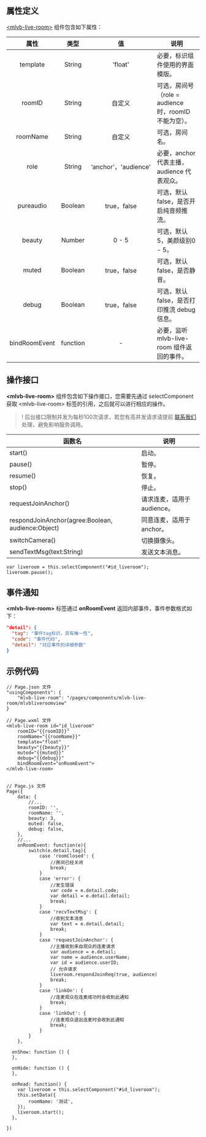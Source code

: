 ## 属性定义 

[&lt;mlvb-live-room&gt;](https://github.com/tencentyun/MLVBSDK/tree/master/WXMini/pages/components/mlvb-live-room) 组件包含如下属性：

| 属性      | 类型    | 值           | 说明       | 
|:---------:|:---------:|:---------:|--------------|
| template  | String  | 'float'  | 必要，标识组件使用的界面模版。 |
| roomID    | String  | 自定义               | 可选，房间号（role = audience 时，roomID 不能为空）。    |
| roomName  | String  | 自定义            | 可选，房间名。  |
| role         | String  | ‘anchor’，'audience' | 必要，anchor 代表主播，audience 代表观众。 |
| pureaudio | Boolean | true，false             | 可选，默认 false，是否开启纯音频推流。               |
| beauty    | Number  | 0 - 5                     | 可选，默认5，美颜级别0 - 5。  |
| muted     | Boolean | true，false             | 可选，默认 false，是否静音。    |
| debug     | Boolean | true，false             | 可选，默认 false，是否打印推流 debug 信息。   |
| bindRoomEvent     | function |   -           | 必要，监听 mlvb-live-room 组件返回的事件。   |



## 操作接口

**&lt;mlvb-live-room&gt;** 组件包含如下操作接口，您需要先通过 selectComponent 获取 &lt;mlvb-live-room&gt; 标签的引用，之后就可以进行相应的操作。
>! 后台接口限制并发为每秒100次请求，若您有高并发请求请提前 [联系我们](https://cloud.tencent.com/act/event/connect-service) 处理，避免影响服务调用。

| 函数名                                          | 说明         |
|--------------------------------------------|--------------|
| start()                                         | 启动。     |
| pause()                                       | 暂停。     |
| resume()                                     | 恢复。    |
| stop()                                          | 停止。     |
| requestJoinAnchor()                                              | 请求连麦，适用于 audience。  |
| respondJoinAnchor(agree:Boolean, audience:Object) | 同意连麦，适用于 anchor。  |
| switchCamera()                           | 切换摄像头。   |
| sendTextMsg(text:String)             | 发送文本消息。 |

```
var liveroom = this.selectComponent("#id_liveroom");
liveroom.pause();
```

## 事件通知
**&lt;mlvb-live-room&gt;** 标签通过 **onRoomEvent** 返回内部事件，事件参数格式如下：

```json
"detail": {
  "tag": "事件tag标识，具有唯一性",
  "code": "事件代码",
  "detail": "对应事件的详细参数"
}
```

## 示例代码
```
// Page.json 文件
"usingComponents": {
    "mlvb-live-room": "/pages/components/mlvb-live-room/mlvbliveroomview"
}

// Page.wxml 文件
<mlvb-live-room id="id_liveroom"
	roomID="{{roomID}}"
	roomName="{{roomName}}"
	template="float"
	beauty="{{beauty}}"
	muted="{{muted}}"
	debug="{{debug}}"
	bindRoomEvent="onRoomEvent">
</mlvb-live-room>


// Page.js 文件
Page({
    data: {
    	//...
        roomID: '',
        roomName: '',
        beauty: 3,
        muted: false,
        debug: false,
    },
    //...
    onRoomEvent: function(e){
        switch(e.detail.tag){
            case 'roomClosed': {
                //房间已经关闭
                break;
            }
            case 'error': {
                //发生错误
                var code = e.detail.code;
                var detail = e.detail.detail;
                break;
            }
            case 'recvTextMsg': {
                //收到文本消息
                var text = e.detail.detail;
                break;
            }
            case 'requestJoinAnchor': {
                //主播收到来自观众的连麦请求
                var audience = e.detail;
                var name = audience.userName;
                var id = audience.userID;
                // 允许请求
                liveroom.respondJoinReq(true, audience)
                break;
            }
            case 'linkOn': {
                //连麦观众在连麦成功时会收到此通知
                break;
            }
            case 'linkOut': {
                //连麦观众退出连麦时会收到此通知
                break;
            }
        }
    },

  onShow: function () {
  },

  onHide: function () {
  },
  
  onRead: function() {
  	var liveroom = this.selectComponent("#id_liveroom");
  	this.setData({
  		roomName: '测试',
  	});
	liveroom.start();
  },

})
```

